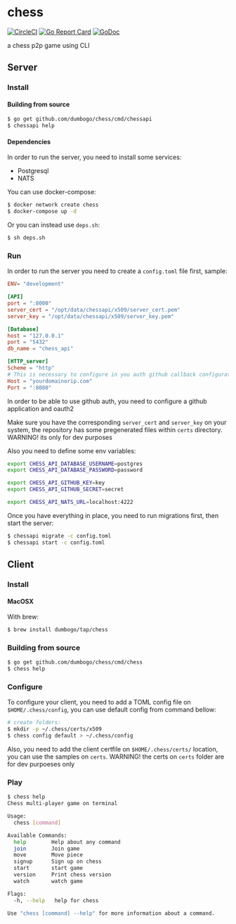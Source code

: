 # chess
[![CircleCI](https://circleci.com/gh/dumbogo/chess.svg?style=shield)](https://circleci.com/gh/dumbogo/chess)
[![Go Report Card](https://goreportcard.com/badge/github.com/dumbogo/chess)](https://goreportcard.com/report/github.com/dumbogo/chess)
[![GoDoc](https://pkg.go.dev/badge/github.com/dumbogo/chess?status.svg)](https://pkg.go.dev/github.com/dumbogo/chess)

a chess p2p game using CLI

## Server
### Install

#### Building from source
```sh
$ go get github.com/dumbogo/chess/cmd/chessapi
$ chessapi help

```
#### Dependencies
In order to run the server, you need to install some services:
- Postgresql
- NATS

You can use docker-compose:
```sh
$ docker network create chess
$ docker-compose up -d
```

Or you can instead use `deps.sh`:
```sh
$ sh deps.sh
```

### Run
In order to run the server you need to create a `config.toml` file first, sample:
```TOML
ENV= "development"

[API]
port = ":8000"
server_cert = "/opt/data/chessapi/x509/server_cert.pem"
server_key = "/opt/data/chessapi/x509/server_key.pem"

[Database]
host = "127.0.0.1"
port = "5432"
db_name = "chess_api"

[HTTP_server]
Scheme = "http"
# This is necessary to configure in you auth github callback configuration
Host = "yourdomainorip.com"
Port = ":8080"
```
In order to be able to use github auth, you need to configure a github application and oauth2

Make sure you have the corresponding `server_cert` and `server_key` on your system, the repository has some pregenerated files within `certs` directory.
WARNING! its only for dev purposes

Also you need to define some env variables:
```bash
export CHESS_API_DATABASE_USERNAME=postgres
export CHESS_API_DATABASE_PASSWORD=password

export CHESS_API_GITHUB_KEY=key
export CHESS_API_GITHUB_SECRET=secret

export CHESS_API_NATS_URL=localhost:4222
```


Once you have everything in place, you need to run migrations first, then start the server:
```sh
$ chessapi migrate -c config.toml
$ chessapi start -c config.toml
```

## Client
### Install

#### MacOSX
With brew:
```sh
$ brew install dumbogo/tap/chess
```

### Building from source
```sh
$ go get github.com/dumbogo/chess/cmd/chess
$ chess help
```

### Configure
To configure your client, you need to add a TOML config file on `$HOME/.chess/config`, you can use default config from command bellow:
```sh
# create folders:
$ mkdir -p ~/.chess/certs/x509
$ chess config default > ~/.chess/config
```

Also, you need to add the client certfile on `$HOME/.chess/certs/` location, you can use the samples on `certs`.
WARNING! the certs on `certs` folder are for dev purpoeses only

### Play
```sh
$ chess help
Chess multi-player game on terminal

Usage:
  chess [command]

Available Commands:
  help        Help about any command
  join        Join game
  move        Move piece
  signup      Sign up on chess
  start       start game
  version     Print chess version
  watch       watch game

Flags:
  -h, --help   help for chess

Use "chess [command] --help" for more information about a command.
```
